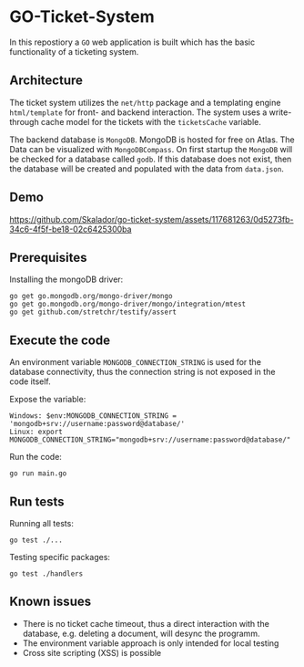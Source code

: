 # GO-Ticket-System

In this repostiory a `GO` web application is built which has the basic functionality of a ticketing system.

## Architecture
The ticket system utilizes the `net/http` package and a templating engine `html/template` for front- and backend interaction. The system uses a write-through cache model for the tickets with the `ticketsCache` variable. 

The backend database is `MongoDB`. MongoDB is hosted for free on Atlas. The Data can be visualized with `MongoDBCompass`.
On first startup the `MongoDB` will be checked for a database called `godb`. If this database does not exist, then the database will be created and populated with the data from `data.json`.

## Demo
https://github.com/Skalador/go-ticket-system/assets/117681263/0d5273fb-34c6-4f5f-be18-02c6425300ba



## Prerequisites
Installing the mongoDB driver:
```
go get go.mongodb.org/mongo-driver/mongo
go get go.mongodb.org/mongo-driver/mongo/integration/mtest
go get github.com/stretchr/testify/assert
```

## Execute the code
An environment variable `MONGODB_CONNECTION_STRING` is used for the database connectivity, thus the connection string is not exposed in the code itself.

Expose the variable:
```
Windows: $env:MONGODB_CONNECTION_STRING = 'mongodb+srv://username:password@database/'
Linux: export MONGODB_CONNECTION_STRING="mongodb+srv://username:password@database/"
```

Run the code:
```
go run main.go
```

## Run tests

Running all tests:
```
go test ./...
```

Testing specific packages:
```
go test ./handlers
```

## Known issues
- There is no ticket cache timeout, thus a direct interaction with the database, e.g. deleting a document, will desync the programm.
- The environment variable approach is only intended for local testing
- Cross site scripting (XSS) is possible
